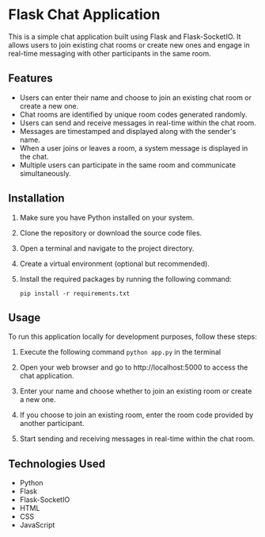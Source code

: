 # Flask Chat Application

This is a simple chat application built using Flask and Flask-SocketIO. It allows users to join existing chat rooms or create new ones and engage in real-time messaging with other participants in the same room.

## Features

- Users can enter their name and choose to join an existing chat room or create a new one.
- Chat rooms are identified by unique room codes generated randomly.
- Users can send and receive messages in real-time within the chat room.
- Messages are timestamped and displayed along with the sender's name.
- When a user joins or leaves a room, a system message is displayed in the chat.
- Multiple users can participate in the same room and communicate simultaneously.

## Installation

1. Make sure you have Python installed on your system.
2. Clone the repository or download the source code files.
3. Open a terminal and navigate to the project directory.
4. Create a virtual environment (optional but recommended).
5. Install the required packages by running the following command:

   ```shell
   pip install -r requirements.txt

## Usage
To run this application locally for development purposes, follow these steps: 

1. Execute the following command `python app.py` in the terminal

2. Open your web browser and go to http://localhost:5000 to access the chat application.

3. Enter your name and choose whether to join an existing room or create a new one.

4. If you choose to join an existing room, enter the room code provided by another participant.

5. Start sending and receiving messages in real-time within the chat room.


## Technologies Used

- Python
- Flask
- Flask-SocketIO
- HTML
- CSS
- JavaScript